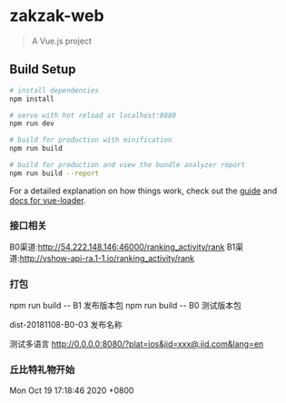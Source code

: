 # zakzak-web

> A Vue.js project

## Build Setup

``` bash
# install dependencies
npm install

# serve with hot reload at localhost:8080
npm run dev

# build for production with minification
npm run build

# build for production and view the bundle analyzer report
npm run build --report
```

For a detailed explanation on how things work, check out the [guide](http://vuejs-templates.github.io/webpack/) and [docs for vue-loader](http://vuejs.github.io/vue-loader).


### 接口相关
B0渠道:http://54.222.148.146:46000/ranking_activity/rank
B1渠道:http://vshow-api-ra.1-1.io/ranking_activity/rank

### 打包
npm run build -- B1  发布版本包
npm run build -- B0  测试版本包

dist-20181108-B0-03  发布名称

测试多语言
http://0.0.0.0:8080/?plat=ios&jid=xxx@.jid.com&lang=en


### 丘比特礼物开始
Mon Oct 19 17:18:46 2020 +0800